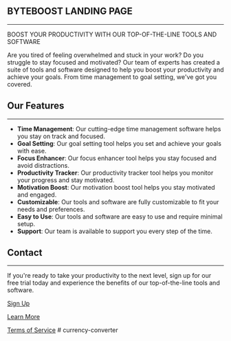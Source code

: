 ## BYTEBOOST LANDING PAGE
--------------
BOOST YOUR PRODUCTIVITY WITH OUR TOP-OF-THE-LINE TOOLS AND SOFTWARE

Are you tired of feeling overwhelmed and stuck in your work? Do you struggle to stay focused and motivated?
Our team of experts has created a suite of tools and software designed to help you boost your productivity and 
achieve your goals. From time management to goal setting, we've got you covered.

## Our Features
------------
- **Time Management**: Our cutting-edge time management software helps you stay on track and focused.
- **Goal Setting**: Our goal setting tool helps you set and achieve your goals with ease.
- **Focus Enhancer**: Our focus enhancer tool helps you stay focused and avoid distractions.
- **Productivity Tracker**: Our productivity tracker tool helps you monitor your progress and stay motivated.
- **Motivation Boost**: Our motivation boost tool helps you stay motivated and engaged.
- **Customizable**: Our tools and software are fully customizable to fit your needs and preferences.
- **Easy to Use**: Our tools and software are easy to use and require minimal setup.
- **Support**: Our team is available to support you every step of the time.

## Contact 
---------
If you're ready to take your productivity to the next level, sign up for our free trial today
and experience the benefits of our top-of-the-line tools and software.

[Sign Up](#)

[Learn More](#)

[Terms of Service](#)
#   c u r r e n c y - c o n v e r t e r  
 